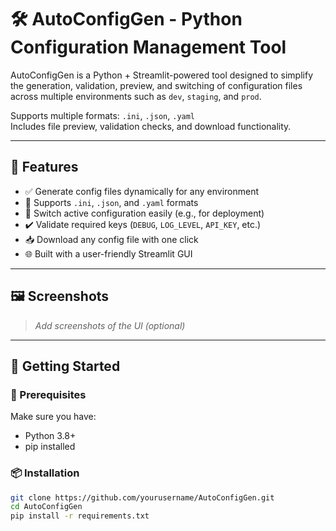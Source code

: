 # 🛠️ AutoConfigGen - Python Configuration Management Tool

AutoConfigGen is a Python + Streamlit-powered tool designed to simplify the generation, validation, preview, and switching of configuration files across multiple environments such as `dev`, `staging`, and `prod`.

Supports multiple formats: `.ini`, `.json`, `.yaml`  
Includes file preview, validation checks, and download functionality.

---

## 📌 Features

- ✅ Generate config files dynamically for any environment
- 📂 Supports `.ini`, `.json`, and `.yaml` formats
- 🔄 Switch active configuration easily (e.g., for deployment)
- ✔️ Validate required keys (`DEBUG`, `LOG_LEVEL`, `API_KEY`, etc.)
- 📥 Download any config file with one click
- 🌐 Built with a user-friendly Streamlit GUI

---

## 🖼️ Screenshots

> _Add screenshots of the UI (optional)_

---

## 🚀 Getting Started

### 🔧 Prerequisites

Make sure you have:
- Python 3.8+
- pip installed

### 📦 Installation

```bash
git clone https://github.com/yourusername/AutoConfigGen.git
cd AutoConfigGen
pip install -r requirements.txt
